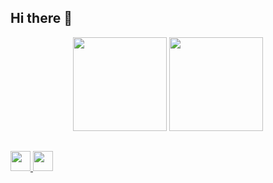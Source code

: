## Hi there 👋
<p align="center"> 
 <img src="https://github-readme-stats.vercel.app/api/top-langs/?username=kopal960&layout=compact&theme=react" height="150"/>
 <img src="https://github-readme-stats.vercel.app/api?username=kopal960&count_private=true&show_icons=true&hide_rank=false&theme=react" height ="150" />
</p>

## 
<p>
<a href="https://www.linkedin.com/in/kopal-rustagi-7905aa202/"> 
  <img src ="https://user-images.githubusercontent.com/62306638/118756133-e5c63500-b887-11eb-8083-b93289a34d95.png" width="32">
</a>    
<a href="mailto:kopalmsm@gmail.com">
 <img src="https://user-images.githubusercontent.com/62306638/118757880-8a964180-b88b-11eb-95a8-273ee166fea9.png"  width="32" >
</a>
</p>
